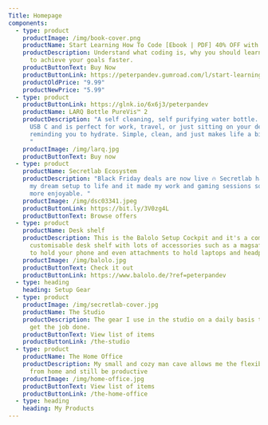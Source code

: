 ```yaml
---
Title: Homepage
components:
  - type: product
    productImage: /img/book-cover.png
    productName: Start Learning How To Code [Ebook | PDF] 40% OFF with code BF40
    productDescription: Understand what coding is, why you should learn it and how
      to achieve your goals faster.
    productButtonText: Buy Now
    productButtonLink: https://peterpandev.gumroad.com/l/start-learning-how-to-code/BF40
    productOldPrice: "9.99"
    productNewPrice: "5.99"
  - type: product
    productButtonLink: https://glnk.io/6x6j3/peterpandev
    productName: LARQ Bottle PureVis™ 2
    productDescription: "A self cleaning, self purifying water bottle. Charged by
      USB C and is perfect for work, travel, or just sitting on your desk
      reminding you to hydrate. Simple, clean, and just makes life a bit easier.
      "
    productImage: /img/larq.jpg
    productButtonText: Buy now
  - type: product
    productName: Secretlab Ecosystem
    productDescription: "Black Friday deals are now live 🔥 Secretlab have brought
      my dream setup to life and it made my work and gaming sessions so much
      more enjoyable. "
    productImage: /img/dsc03341.jpeg
    productButtonLink: https://bit.ly/3V0zg4L
    productButtonText: Browse offers
  - type: product
    productName: Desk shelf
    productDescription: This is the Balolo Setup Cockpit and it's a completely
      customisable desk shelf with lots of accessories such as a magsafe charger
      to hold your phone and even attachments to hold laptops and headphones.
    productImage: /img/balolo.jpg
    productButtonText: Check it out
    productButtonLink: https://www.balolo.de/?ref=peterpandev
  - type: heading
    heading: Setup Gear
  - type: product
    productImage: /img/secretlab-cover.jpg
    productName: The Studio
    productDescription: The gear I use in the studio on a daily basis that helps me
      get the job done.
    productButtonText: View list of items
    productButtonLink: /the-studio
  - type: product
    productName: The Home Office
    productDescription: My small and cozy man cave allows me the flexibility to work
      from home and still be productive
    productImage: /img/home-office.jpg
    productButtonText: View list of items
    productButtonLink: /the-home-office
  - type: heading
    heading: My Products
---
```

